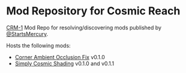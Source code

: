 # Mod Repository for Cosmic Reach

[CRM-1] Mod Repo for resolving/discovering mods published by [@StartsMercury].

[@StartsMercury]: https://github.com/StartsMercury
[CRM-1]: https://github.com/CRModders/CRM-1

Hosts the following mods:

 * [Corner Ambient Occlusion Fix] v0.1.0
 * [Simply Cosmic Shading] v0.1.0 and v0.1.1

[Corner Ambient Occlusion Fix]: https://github.com/StartsMercury/corner-ambient-occlusion-fix
[Simply Cosmic Shading]: https://github.com/StartsMercury/simply-cosmic-shading
